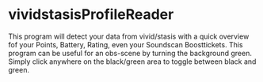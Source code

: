 # vividstasisProfileReader
This program will detect your data from vivid/stasis with a quick overview fof your Points, Battery, Rating, even your Soundscan Boosttickets.
This program can be useful for an obs-scene by turning the background green.
Simply click anywhere on the black/green area to toggle between black and green.
